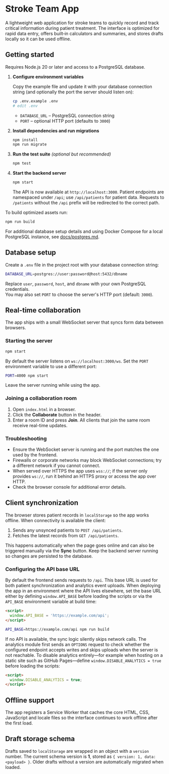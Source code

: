 # Stroke Team App

A lightweight web application for stroke teams to quickly record and
track critical information during patient treatment. The interface is
optimized for rapid data entry, offers built‑in calculators and summaries,
and stores drafts locally so it can be used offline.

## Getting started

Requires Node.js 20 or later and access to a PostgreSQL database.

1. **Configure environment variables**

   Copy the example file and update it with your database connection string (and optionally the port the server should listen on):

   ```sh
   cp .env.example .env
   # edit .env
   ```

   - `DATABASE_URL` – PostgreSQL connection string
   - `PORT` – optional HTTP port (defaults to `3000`)

2. **Install dependencies and run migrations**

   ```sh
   npm install
   npm run migrate
   ```

3. **Run the test suite** *(optional but recommended)*

   ```sh
   npm test
   ```

4. **Start the backend server**

   ```sh
   npm start
   ```

   The API is now available at `http://localhost:3000`.
   Patient endpoints are namespaced under `/api`; use `/api/patients` for
   patient data. Requests to `/patients` without the `/api` prefix will be
   redirected to the correct path.

To build optimized assets run:

```sh
npm run build
```

For additional database setup details and using Docker Compose for a local PostgreSQL instance, see [docs/postgres.md](docs/postgres.md).

## Database setup

Create a `.env` file in the project root with your database connection string:

```sh
DATABASE_URL=postgres://user:password@host:5432/dbname
```

Replace `user`, `password`, `host`, and `dbname` with your own PostgreSQL credentials.  
You may also set `PORT` to choose the server's HTTP port (default: `3000`).

## Real-time collaboration

The app ships with a small WebSocket server that syncs form data between browsers.

### Starting the server

```sh
npm start
```

By default the server listens on `ws://localhost:3000/ws`. Set the `PORT` environment variable to use a different port:

```sh
PORT=4000 npm start
```

Leave the server running while using the app.

### Joining a collaboration room

1. Open `index.html` in a browser.
2. Click the **Collaborate** button in the header.
3. Enter a room ID and press **Join**. All clients that join the same room receive real-time updates.

### Troubleshooting

* Ensure the WebSocket server is running and the port matches the one used by the frontend.
* Firewalls or corporate networks may block WebSocket connections; try a different network if you cannot connect.
* When served over HTTPS the app uses `wss://`; if the server only provides `ws://`, run it behind an HTTPS proxy or access the app over HTTP.
* Check the browser console for additional error details.

## Client synchronization

The browser stores patient records in `localStorage` so the app works offline.
When connectivity is available the client:

1. Sends any unsynced patients to `POST /api/patients`.
2. Fetches the latest records from `GET /api/patients`.

This happens automatically when the page goes online and can also be triggered
manually via the **Sync** button. Keep the backend server running so changes
are persisted to the database.

### Configuring the API base URL

By default the frontend sends requests to `/api`. This base URL is used for
both patient synchronization and analytics event uploads. When deploying the
app in an environment where the API lives elsewhere, set the base URL either by
defining `window.API_BASE` before loading the scripts or via the `API_BASE`
environment variable at build time:

```html
<script>
  window.API_BASE = 'https://example.com/api';
</script>
```

```sh
API_BASE=https://example.com/api npm run build
```

If no API is available, the sync logic silently skips network calls. The
analytics module first sends an `OPTIONS` request to check whether the
configured endpoint accepts writes and skips uploads when the server is not
reachable. To disable analytics entirely—for example when hosting on a static
site such as GitHub Pages—define `window.DISABLE_ANALYTICS = true` before
loading the scripts:

```html
<script>
  window.DISABLE_ANALYTICS = true;
</script>
```

## Offline support

The app registers a Service Worker that caches the core HTML, CSS, JavaScript
and locale files so the interface continues to work offline after the first
load.

## Draft storage schema

Drafts saved to `localStorage` are wrapped in an object with a `version`
number. The current schema version is **1**, stored as
`{ version: 1, data: <payload> }`. Older drafts without a version are
automatically migrated when loaded.
